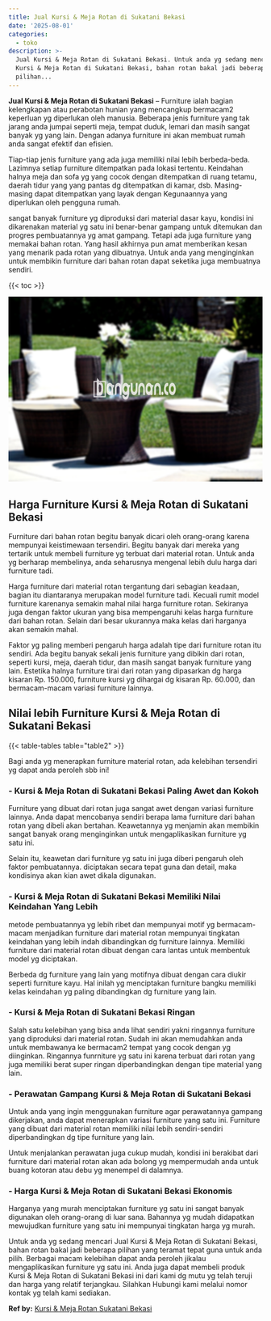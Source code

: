 ```yaml
---
title: Jual Kursi & Meja Rotan di Sukatani Bekasi
date: '2025-08-01'
categories:
  - toko
description: >-
  Jual Kursi & Meja Rotan di Sukatani Bekasi. Untuk anda yg sedang mencari Jual
  Kursi & Meja Rotan di Sukatani Bekasi, bahan rotan bakal jadi beberapa
  pilihan...
---
```


**Jual Kursi & Meja Rotan di Sukatani Bekasi** – Furniture ialah bagian kelengkapan atau perabotan hunian yang mencangkup bermacam2 keperluan yg diperlukan oleh manusia. Beberapa jenis furniture yang tak jarang anda jumpai seperti meja, tempat duduk, lemari dan masih sangat banyak yg yang lain. Dengan adanya furniture ini akan membuat rumah anda sangat efektif dan efisien.

Tiap-tiap jenis furniture yang ada juga memiliki nilai lebih berbeda-beda. Lazimnya setiap furniture ditempatkan pada lokasi tertentu. Keindahan halnya meja dan sofa yg yang cocok dengan ditempatkan di ruang tetamu, daerah tidur yang yang pantas dg ditempatkan di kamar, dsb. Masing-masing dapat ditempatkan yang layak dengan Kegunaannya yang diperlukan oleh pengguna rumah.

sangat banyak furniture yg diproduksi dari material dasar kayu, kondisi ini dikarenakan material yg satu ini benar-benar gampang untuk ditemukan dan progres pembuatannya yg amat gampang. Tetapi ada juga furniture yang memakai bahan rotan. Yang hasil akhirnya pun amat memberikan kesan yang menarik pada rotan yang dibuatnya. Untuk anda yang menginginkan untuk membikin furniture dari bahan rotan dapat seketika juga membuatnya sendiri.

{{< toc >}}

![Jual Kursi & Meja Rotan di Sukatani Bekasi](/images/kursi-meja-rotan-murah41.png)

## Harga Furniture Kursi & Meja Rotan di Sukatani Bekasi

Furniture dari bahan rotan begitu banyak dicari oleh orang-orang karena mempunyai keistimewaan tersendiri. Begitu banyak dari mereka yang tertarik untuk membeli furniture yg terbuat dari material rotan. Untuk anda yg berharap membelinya, anda seharusnya mengenal lebih dulu harga dari furniture tadi.

Harga furniture dari material rotan tergantung dari sebagian keadaan, bagian itu diantaranya merupakan model furniture tadi. Kecuali rumit model furniture karenanya semakin mahal nilai harga furniture rotan. Sekiranya juga dengan faktor ukuran yang bisa mempengaruhi kelas harga furniture dari bahan rotan. Selain dari besar ukurannya maka kelas dari harganya akan semakin mahal.

Faktor yg paling memberi pengaruh harga adalah tipe dari furniture rotan itu sendiri. Ada begitu banyak sekali jenis furniture yang dibikin dari rotan, seperti kursi, meja, daerah tidur, dan masih sangat banyak furniture yang lain. Estetika halnya furniture tirai dari rotan yang dipasarkan dg harga kisaran Rp. 150.000, furniture kursi yg dihargai dg kisaran Rp. 60.000, dan bermacam-macam variasi furniture lainnya.

## Nilai lebih Furniture Kursi & Meja Rotan di Sukatani Bekasi

{{< table-tables table="table2" >}}

Bagi anda yg menerapkan furniture material rotan, ada kelebihan tersendiri yg dapat anda peroleh sbb ini!

### \- Kursi & Meja Rotan di Sukatani Bekasi Paling Awet dan Kokoh

Furniture yang dibuat dari rotan juga sangat awet dengan variasi furniture lainnya. Anda dapat mencobanya sendiri berapa lama furniture dari bahan rotan yang dibeli akan bertahan. Keawetannya yg menjamin akan membikin sangat banyak orang menginginkan untuk mengaplikasikan furniture yg satu ini.

Selain itu, keawetan dari furniture yg satu ini juga diberi pengaruh oleh faktor pembuatannya. diciptakan secara tepat guna dan detail, maka kondisinya akan kian awet dikala digunakan.

### \- Kursi & Meja Rotan di Sukatani Bekasi Memiliki Nilai Keindahan Yang Lebih

metode pembuatannya yg lebih ribet dan mempunyai motif yg bermacam-macam menjadikan furniture dari material rotan mempunyai tingkatan keindahan yang lebih indah dibandingkan dg furniture lainnya. Memiliki furniture dari material rotan dibuat dengan cara lantas untuk membentuk model yg diciptakan.

Berbeda dg furniture yang lain yang motifnya dibuat dengan cara diukir seperti furniture kayu. Hal inilah yg menciptakan furniture bangku memiliki kelas keindahan yg paling dibandingkan dg furniture yang lain.

### \- Kursi & Meja Rotan di Sukatani Bekasi Ringan

Salah satu kelebihan yang bisa anda lihat sendiri yakni ringannya furniture yang diproduksi dari material rotan. Sudah ini akan memudahkan anda untuk membawanya ke bermacam2 tempat yang cocok dengan yg diinginkan. Ringannya funrniture yg satu ini karena terbuat dari rotan yang juga memiliki berat super ringan diperbandingkan dengan tipe material yang lain.

### \- Perawatan Gampang Kursi & Meja Rotan di Sukatani Bekasi

Untuk anda yang ingin menggunakan furniture agar perawatannya gampang dikerjakan, anda dapat menerapkan variasi furniture yang satu ini. Furniture yang dibuat dari material rotan memiliki nilai lebih sendiri-sendiri diperbandingkan dg tipe furniture yang lain.

Untuk menjalankan perawatan juga cukup mudah, kondisi ini berakibat dari furniture dari material rotan akan ada bolong yg mempermudah anda untuk buang kotoran atau debu yg menempel di dalamnya.

### \- Harga Kursi & Meja Rotan di Sukatani Bekasi Ekonomis

Harganya yang murah menciptakan furniture yg satu ini sangat banyak digunakan oleh orang-orang di luar sana. Bahannya yg mudah didapatkan mewujudkan furniture yang satu ini mempunyai tingkatan harga yg murah.

Untuk anda yg sedang mencari Jual Kursi & Meja Rotan di Sukatani Bekasi, bahan rotan bakal jadi beberapa pilihan yang teramat tepat guna untuk anda pilih. Berbagai macam kelebihan dapat anda peroleh jikalau mengaplikasikan furniture yg satu ini. Anda juga dapat membeli produk Kursi & Meja Rotan di Sukatani Bekasi ini dari kami dg mutu yg telah teruji dan harga yang relatif terjangkau. Silahkan Hubungi kami melalui nomor kontak yg telah kami sediakan.

**Ref by:** [Kursi & Meja Rotan Sukatani Bekasi](https://id.wikipedia.org/wiki/Kursi)
